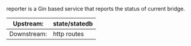 reporter is a Gin based service that reports the status of current bridge.


| Upstream:   | state/statedb |
| ----------- | ------------- |
| Downstream: | http routes   |
